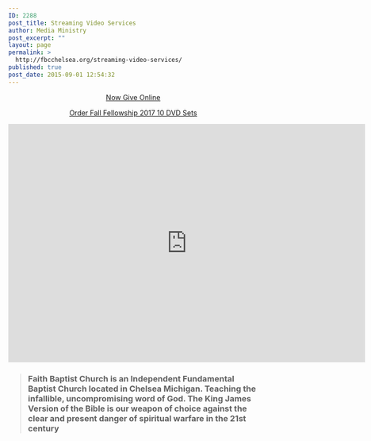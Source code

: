 ```yaml
---
ID: 2288
post_title: Streaming Video Services
author: Media Ministry
post_excerpt: ""
layout: page
permalink: >
  http://fbcchelsea.org/streaming-video-services/
published: true
post_date: 2015-09-01 12:54:32
---
```

<p style="text-align: center;"><a href="https://easytithe.com/fbcchelsea" target="_blank" rel="noopener">Now Give Online</a></p><p style="text-align: center;"><a href="http://fbcchelsea.org/fall-fellowship-dvd-order-or-donation/">Order Fall Fellowship 2017 10 DVD Sets</a></p><p style="text-align: center;"><iframe src="https://www.youtube.com/embed/live_stream?channel=UC7CCuV_LtGH1WIAHzXDhwKw&amp;autoplay=1" width="720" height="480" frameborder="0" allowfullscreen="allowfullscreen"></iframe></p><blockquote><h3>Faith Baptist Church is an Independent Fundamental Baptist Church located in Chelsea Michigan. Teaching the infallible, uncompromising word of God. The King James Version of the Bible is our weapon of choice against the clear and present danger of spiritual warfare in the 21st century</h3></blockquote>